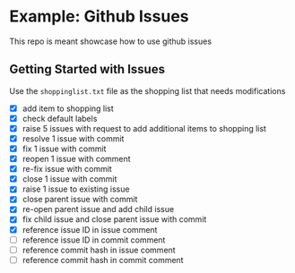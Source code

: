 # Example: Github Issues
This repo is meant showcase how to use github issues

## Getting Started with Issues
Use the `shoppinglist.txt` file as the shopping list that needs modifications

- [x] add item to shopping list
- [x] check default labels
- [x] raise 5 issues with request to add additional items to shopping list
- [x] resolve 1 issue with commit
- [x] fix 1 issue with commit
- [x] reopen 1 issue with comment
- [x] re-fix issue with commit
- [x] close 1 issue with commit
- [x] raise 1 issue to existing issue
- [x] close parent issue with commit
- [x] re-open parent issue and add child issue
- [x] fix child issue and close parent issue with commit
- [x] reference issue ID in issue comment
- [ ] reference issue ID in commit comment
- [ ] reference commit hash in issue comment
- [ ] reference commit hash in commit comment